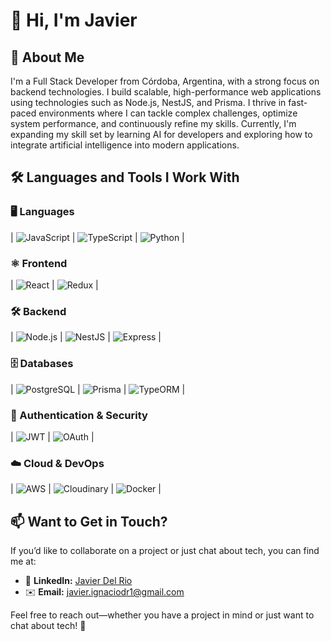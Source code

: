 # 👋 Hi, I'm Javier  

## 🚀 About Me  
I'm a Full Stack Developer from Córdoba, Argentina, with a strong focus on backend technologies. I build scalable, high-performance web applications using technologies such as Node.js, NestJS, and Prisma. I thrive in fast-paced environments where I can tackle complex challenges, optimize system performance, and continuously refine my skills. 
Currently, I'm expanding my skill set by learning AI for developers and exploring how to integrate artificial intelligence into modern applications.

## 🛠️ Languages and Tools I Work With  

### 🖥️ Languages  
| ![JavaScript](https://img.shields.io/badge/JavaScript-F7DF1E?style=for-the-badge&logo=javascript&logoColor=black) | ![TypeScript](https://img.shields.io/badge/TypeScript-3178C6?style=for-the-badge&logo=typescript&logoColor=white) | ![Python](https://img.shields.io/badge/Python-3776AB?style=for-the-badge&logo=python&logoColor=white) |  

### ⚛️ Frontend  
| ![React](https://img.shields.io/badge/React-61DAFB?style=for-the-badge&logo=react&logoColor=black) | ![Redux](https://img.shields.io/badge/Redux-764ABC?style=for-the-badge&logo=redux&logoColor=white) |  

### 🛠️ Backend  
| ![Node.js](https://img.shields.io/badge/Node.js-339933?style=for-the-badge&logo=node.js&logoColor=white) | ![NestJS](https://img.shields.io/badge/NestJS-E0234E?style=for-the-badge&logo=nestjs&logoColor=white) | ![Express](https://img.shields.io/badge/Express-000000?style=for-the-badge&logo=express&logoColor=white) |  

### 🗄️ Databases  
| ![PostgreSQL](https://img.shields.io/badge/PostgreSQL-336791?style=for-the-badge&logo=postgresql&logoColor=white) | ![Prisma](https://img.shields.io/badge/Prisma-2D3748?style=for-the-badge&logo=prisma&logoColor=white) | ![TypeORM](https://img.shields.io/badge/TypeORM-FF5733?style=for-the-badge) |  

### 🔑 Authentication & Security  
| ![JWT](https://img.shields.io/badge/JWT-000000?style=for-the-badge&logo=jsonwebtokens&logoColor=white) | ![OAuth](https://img.shields.io/badge/OAuth-4285F4?style=for-the-badge&logo=google&logoColor=white) |  

### ☁️ Cloud & DevOps  
| ![AWS](https://img.shields.io/badge/AWS-232F3E?style=for-the-badge&logo=amazon-aws&logoColor=white) | ![Cloudinary](https://img.shields.io/badge/Cloudinary-3448C5?style=for-the-badge&logo=cloudinary&logoColor=white) | ![Docker](https://img.shields.io/badge/Docker-2496ED?style=for-the-badge&logo=docker&logoColor=white) |  

## 📫 Want to Get in Touch?  
If you’d like to collaborate on a project or just chat about tech, you can find me at:  
- 🔗 **LinkedIn:** [Javier Del Rio](https://www.linkedin.com/in/javier-ignacio-del-rio-7a9276306/)  
- ✉️ **Email:** javier.ignaciodr1@gmail.com  

Feel free to reach out—whether you have a project in mind or just want to chat about tech! 🚀  
















